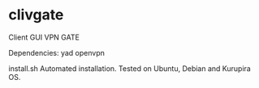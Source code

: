 # clivgate
Client GUI VPN GATE

Dependencies:
yad
openvpn

install.sh
Automated installation. Tested on Ubuntu, Debian and Kurupira OS.
